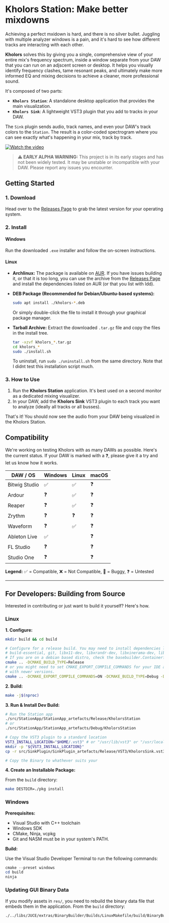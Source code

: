 # Kholors Station: Make better mixdowns

Achieving a perfect mxidown is hard, and there is no silver bullet. Juggling with multiple analyzer windows is a pain, and it's hard to see how different tracks are interacting with each other.

**Kholors** solves this by giving you a single, comprehensive view of your entire mix's frequency spectrum, inside a window separate from your DAW that you can run on an adjscent screen or desktop. It helps you visually identify frequency clashes, tame resonant peaks, and ultimately make more informed EQ and mixing decisions to achieve a cleaner, more professional sound.

It's composed of two parts:

- **`Kholors Station`**: A standalone desktop application that provides the main visualization.
- **`Kholors Sink`**: A lightweight VST3 plugin that you add to tracks in your DAW.

The `Sink` plugin sends audio, track names, and even your DAW's track colors to the `Station`. The result is a color-coded spectrogram where you can see exactly what's happening in your mix, track by track.

[![Watch the video](https://img.youtube.com/vi/9gL8FKBfXtc/maxresdefault.jpg)](https://youtu.be/9gL8FKBfXtc)

> **⚠️ EARLY ALPHA WARNING:** This project is in its early stages and has not been widely tested. It may be unstable or incompatible with your DAW. Please report any issues you encounter.

## Getting Started

### 1. Download

Head over to the [Releases Page](https://github.com/QuentinFAIDIDE/KholorsStation/releases) to grab the latest version for your operating system.

### 2. Install

#### Windows

Run the downloaded `.exe` installer and follow the on-screen instructions.

#### Linux

- **Archlinux:**
  The package is available on [AUR](https://aur.archlinux.org/packages/kholors-station-git).
  If you have issues building it, or that it is too long, you can use the archive from the [Releases Page](https://github.com/QuentinFAIDIDE/KholorsStation/releases) and install the dependencies listed on AUR (or that you list with ldd).

- **DEB Package (Recommended for Debian/Ubuntu-based systems):**

  ```bash
  sudo apt install ./kholors-*.deb
  ```

  Or simply double-click the file to install it through your graphical package manager.

- **Tarball Archive:**
  Extract the downloaded `.tar.gz` file and copy the files in the install tree.
  ```bash
  tar -xzvf kholors_*.tar.gz
  cd kholors_*
  sudo ./install.sh
  ```
  To uninstall, run `sudo ./uninstall.sh` from the same directory.
  Note that I didnt test this installation script much.

### 3. How to Use

1.  Run the **Kholors Station** application. It's best used on a second monitor as a dedicated mixing visualizer.
2.  In your DAW, add the **Kholors Sink** VST3 plugin to each track you want to analyze (ideally all tracks or all busses).

That's it! You should now see the audio from your DAW being visualized in the Kholors Station.

## Compatibility

We're working on testing Kholors with as many DAWs as possible. Here's the current status. If your DAW is marked with a ❓, please give it a try and let us know how it works.

| DAW / OS      | Windows | Linux | macOS |
| ------------- | ------- | ----- | ----- |
| Bitwig Studio | ✅      | ✅    | ❓    |
| Ardour        | ❓      | ✅    | ❓    |
| Reaper        | ❓      | ✅    | ❓    |
| Zrythm        | ❓      | ❓    | ❓    |
| Waveform      | ❓      | ✅    | ❓    |
| Ableton Live  | ✅      |       | ❓    |
| FL Studio     | ❓      |       | ❓    |
| Studio One    | ❓      |       | ❓    |

**Legend:** ✅ = Compatible, ❌ = Not Compatible, 🐞 = Buggy, ❓ = Untested

---

## For Developers: Building from Source

Interested in contributing or just want to build it yourself? Here's how.

### Linux

**1. Configure:**

```bash
mkdir build && cd build

# Configure for a release build. You may need to install dependencies like
# build-essential, git, libx11-dev, libxrandr-dev, libxinerama-dev, libxcursor-dev, libfreetype-dev
# If you are on a debian based distro, check the basebuilder.Containerfile
cmake .. -DCMAKE_BUILD_TYPE=Release
# or you might need to set CMAKE_EXPORT_COMPILE_COMMANDS for your IDE and CMAKE_POLICY_VERSION_MINIMUM for CMake compatibility
# with newer versions.
cmake .. -DCMAKE_EXPORT_COMPILE_COMMANDS=ON -DCMAKE_BUILD_TYPE=Debug -DCMAKE_POLICY_VERSION_MINIMUM=3.5
```

**2. Build:**

```bash
make -j$(nproc)
```

**3. Run & Install Dev Build:**

```bash
# Run the Station app
./src/StationApp/StationApp_artefacts/Release/KholorsStation
# or
./src/StationApp/StationApp_artefacts/Debug/KholorsStation

# Copy the VST3 plugin to a standard location
VST3_INSTALL_LOCATION="$HOME/.vst3" # or "/usr/lib/vst3" or "/usr/local/lib/vst3"  for system-wide
mkdir -p "${VST3_INSTALL_LOCATION}"
cp -r src/SinkPlugin/SinkPlugin_artefacts/Release/VST3/KholorsSink.vst3 "${VST3_INSTALL_LOCATION}/"

# Copy the Binary to whathever suits your
```

**4. Create an Installable Package:**

From the `build` directory:

```bash
make DESTDIR=./pkg install
```

### Windows

**Prerequisites:**

- Visual Studio with C++ toolchain
- Windows SDK
- CMake, Ninja, vcpkg
- Git and NASM must be in your system's PATH.

**Build:**

Use the Visual Studio Developer Terminal to run the following commands:

```powershell
cmake --preset windows
cd build
ninja
```

### Updating GUI Binary Data

If you modify assets in `res/`, you need to rebuild the binary data file that embeds them in the application. From the `build` directory:

```bash
./../libs/JUCE/extras/BinaryBuilder/Builds/LinuxMakefile/build/BinaryBuilder ../src/GUIData ../src/GUIToolkit GUIData
```
